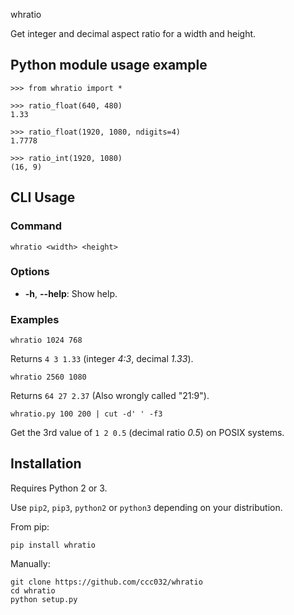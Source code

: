  whratio

Get integer and decimal aspect ratio for a width and height.

## Python module usage example

    >>> from whratio import *

    >>> ratio_float(640, 480)
    1.33

    >>> ratio_float(1920, 1080, ndigits=4)
    1.7778

    >>> ratio_int(1920, 1080)
    (16, 9)

## CLI Usage

### Command

    whratio <width> <height>

### Options

- **-h**, **--help**: Show help.

### Examples

    whratio 1024 768

Returns `4 3 1.33` (integer *4:3*, decimal *1.33*).

    whratio 2560 1080

Returns `64 27 2.37` (Also wrongly called "21:9").

    whratio.py 100 200 | cut -d' ' -f3

Get the 3rd value of `1 2 0.5` (decimal ratio *0.5*) on POSIX systems.

## Installation

Requires Python 2 or 3.

Use `pip2`, `pip3`, `python2` or `python3` depending on your distribution.

From pip:

    pip install whratio

Manually:

    git clone https://github.com/ccc032/whratio
    cd whratio
    python setup.py
